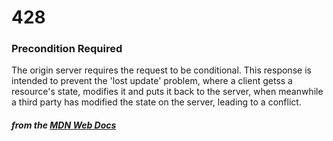 # 428
### Precondition Required

The origin server requires the request to be conditional. This response is intended to prevent the 'lost update' problem, where a client getss a resource's state, modifies it and puts it back to the server, when meanwhile a third party has modified the state on the server, leading to a conflict.

#### *from the [MDN Web Docs](https://developer.mozilla.org/en-US/docs/Web/HTTP/Status)* 